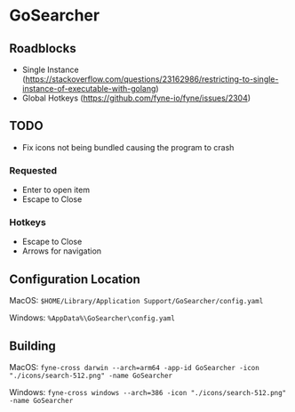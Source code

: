 # GoSearcher

## Roadblocks

- Single Instance (https://stackoverflow.com/questions/23162986/restricting-to-single-instance-of-executable-with-golang)
- Global Hotkeys (https://github.com/fyne-io/fyne/issues/2304)

## TODO

- Fix icons not being bundled causing the program to crash

### Requested

- Enter to open item
- Escape to Close

### Hotkeys

- Escape to Close
- Arrows for navigation

## Configuration Location

MacOS:
`$HOME/Library/Application Support/GoSearcher/config.yaml`

Windows:
`%AppData%\GoSearcher\config.yaml`

## Building

MacOS:
`fyne-cross darwin --arch=arm64 -app-id GoSearcher -icon "./icons/search-512.png" -name GoSearcher`

Windows:
`fyne-cross windows --arch=386 -icon "./icons/search-512.png" -name GoSearcher`
